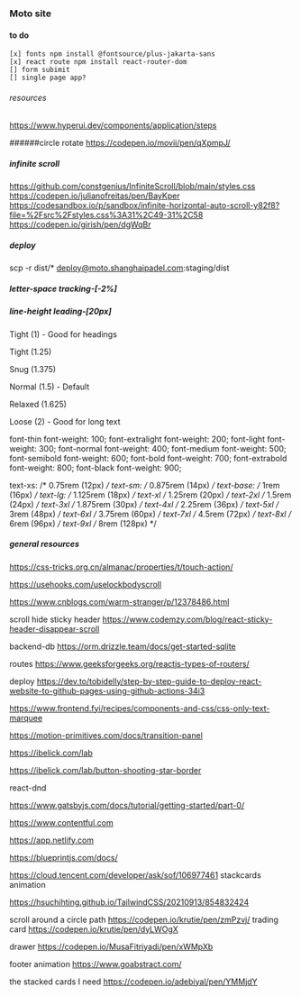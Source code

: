 ### Moto site

#### to do
	[x] fonts npm install @fontsource/plus-jakarta-sans
	[x] react route npm install react-router-dom 
	[] form subimit
	[] single page app?


###### resources
https://www.hyperui.dev/components/application/steps

######circle rotate https://codepen.io/movii/pen/qXpmpJ/


##### infinite scroll
https://github.com/constgenius/InfiniteScroll/blob/main/styles.css
https://codepen.io/julianofreitas/pen/BayKper
https://codesandbox.io/p/sandbox/infinite-horizontal-auto-scroll-y82f8?file=%2Fsrc%2Fstyles.css%3A31%2C49-31%2C58
https://codepen.io/girish/pen/dgWqBr

##### deploy
scp -r dist/* deploy@moto.shanghaipadel.com:staging/dist


##### letter-space tracking-[-2%]
##### line-height leading-[20px]

<p class="leading-none">Tight (1) - Good for headings</p>
<p class="leading-tight">Tight (1.25)</p>
<p class="leading-snug">Snug (1.375)</p>
<p class="leading-normal">Normal (1.5) - Default</p>
<p class="leading-relaxed">Relaxed (1.625)</p>
<p class="leading-loose">Loose (2) - Good for long text</p>

font-thin       font-weight: 100;
font-extralight font-weight: 200;
font-light      font-weight: 300;
font-normal     font-weight: 400;
font-medium     font-weight: 500;
font-semibold   font-weight: 600;
font-bold       font-weight: 700;
font-extrabold  font-weight: 800;
font-black      font-weight: 900;

text-xs:   /* 0.75rem (12px) */ 
text-sm:   /* 0.875rem (14px) */ 
text-base: /* 1rem (16px) */ 
text-lg:   /* 1.125rem (18px) */
text-xl    /* 1.25rem (20px) */ 
text-2xl   /* 1.5rem (24px) */ 
text-3xl   /* 1.875rem (30px) */ 
text-4xl   /* 2.25rem (36px) */ 
text-5xl   /* 3rem (48px) */ 
text-6xl   /* 3.75rem (60px) */ 
text-7xl   /* 4.5rem (72px) */ 
text-8xl   /* 6rem (96px) */
text-9xl   /* 8rem (128px) */


##### general resources
https://css-tricks.org.cn/almanac/properties/t/touch-action/

https://usehooks.com/uselockbodyscroll

https://www.cnblogs.com/warm-stranger/p/12378486.html

scroll hide sticky header https://www.codemzy.com/blog/react-sticky-header-disappear-scroll

backend-db https://orm.drizzle.team/docs/get-started-sqlite

routes https://www.geeksforgeeks.org/reactjs-types-of-routers/

deploy https://dev.to/tobidelly/step-by-step-guide-to-deploy-react-website-to-github-pages-using-github-actions-34i3

https://www.frontend.fyi/recipes/components-and-css/css-only-text-marquee

https://motion-primitives.com/docs/transition-panel

https://ibelick.com/lab

https://ibelick.com/lab/button-shooting-star-border

react-dnd

https://www.gatsbyjs.com/docs/tutorial/getting-started/part-0/

https://www.contentful.com

https://app.netlify.com

https://blueprintjs.com/docs/


https://cloud.tencent.com/developer/ask/sof/106977461 stackcards animation

https://hsuchihting.github.io/TailwindCSS/20210913/854832424

scroll around a circle path https://codepen.io/krutie/pen/zmPzvj/
trading card https://codepen.io/krutie/pen/dyLWOgX

drawer https://codepen.io/MusaFitriyadi/pen/xWMpXb

footer animation https://www.goabstract.com/


the stacked cards I need https://codepen.io/adebiyal/pen/YMMjdY